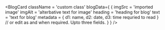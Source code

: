 <BlogCard
    className = 'custom class'
    blogData={
        {
            imgSrc = 'imported image'
            imgAlt = 'alterbative text for image'
            heading = 'heading for blog'
            text = 'text for blog'
            metadata = {
                        d1: name,
                        d2: date,
                        d3: time requried to read
            }
            // or edit as and when required. Upto three fields.
        }
    }
/>

<!-- use custom class to override css -->
